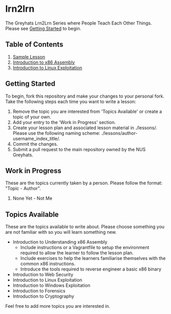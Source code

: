 # lrn2lrn

The Greyhats Lrn2Lrn Series where People Teach Each Other Things. Please see
[Getting Started](#getting-started) to begin.

## Table of Contents

1. [Sample Lesson][1]
2. [Introduction to x86 Assembly][2]
3. [Introduction to Linux Exploitation][3]

## Getting Started

To begin, fork this repository and make your changes to your personal fork. Take
the following steps each time you want to write a lesson:

1. Remove the topic you are interested from 'Topics Available' or create a topic
   of your own.
2. Add your entry to the 'Work in Progress' section.
3. Create your lesson plan and associated lesson material in ./lessons/. Please
   use the following naming scheme:
   ./lessons/author-username\_index\_title/.
4. Commit the changes.
5. Submit a pull request to the main repository owned by the NUS Greyhats.

## Work in Progress

These are the topics currently taken by a person. Please follow the format:
"Topic - Author".

1. None Yet - Not Me

## Topics Available

These are the topics available to write about. Please choose something you are
not familiar with so you will learn something new.

- Introduction to Understanding x86 Assembly
    - Include instructions or a Vagrantfile to setup the environment required to
      allow the learner to follow the lesson plan.
    - Include exercises to help the learners familiarise themselves with the
      common x86 instructions.
    - Introduce the tools required to reverse engineer a basic x86 binary
- Introduction to Web Security
- Introduction to Linux Exploitation
- Introduction to Windows Exploitation
- Introduction to Forensics
- Introduction to Cryptography

Feel free to add more topics you are interested in.

[1]: ./lessons/amon_0_sample/lessonplan.md
[2]: ./lessons/lucy-nicholas-xinan_0_x86/lessonplan.md
[3]: ./lessons/fiona-yuxi_3_linux/lessonplan.md
